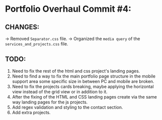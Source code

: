 # Portfolio Overhaul Commit #4:

## CHANGES:

→ Removed `Separator.css` file. → Organized the `media query` of the `services_and_projects.css` file.

## TODO:

1. Need to fix the rest of the html and css project's landing pages.
2. Need to find a way to fix the main portfolio page structure in the mobile support area some specific size in between PC and mobile are broken.
3. Need to fix the projects cards breaking, maybe applying the horizontal view instead of the grid view or in addition to it.
4. After the fixing of the HTML and CSS landing pages create via the same way landing pages for the js projects.
5. Add regex validation and styling to the contact section.
6. Add extra projects.
